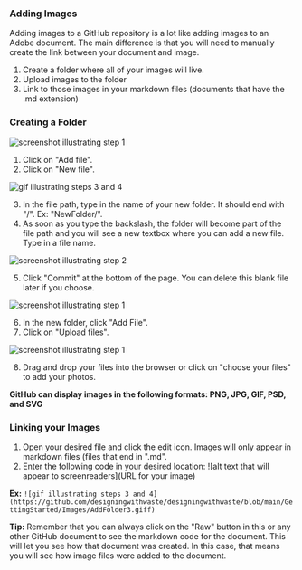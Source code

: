 ### Adding Images 

Adding images to a GitHub repository is a lot like adding images to an Adobe document. The main difference is that you will need to manually create the link between your document and image.

1. Create a folder where all of your images will live.
2. Upload images to the folder
3. Link to those images in your markdown files (documents that have the .md extension)

### Creating a Folder

![screenshot illustrating step 1](https://github.com/designingwithwaste/designingwithwaste/blob/main/GettingStarted/Images/HowToAddFolderGitHub1.png)
1. Click on "Add file".
2. Click on "New file".

![gif illustrating steps 3 and 4](https://github.com/designingwithwaste/designingwithwaste/blob/main/GettingStarted/Images/AddFolder3.gif)

3. In the file path, type in the name of your new folder. It should end with "/". Ex: "NewFolder/".
4. As soon as you type the backslash, the folder will become part of the file path and you will see a new textbox where you can add a new file. Type in a file name.

![screenshot illustrating step 2](https://github.com/designingwithwaste/designingwithwaste/blob/main/GettingStarted/Images/HowToAddFolder5.png)

5. Click "Commit" at the bottom of the page. You can delete this blank file later if you choose.

![screenshot illustrating step 1](https://github.com/designingwithwaste/designingwithwaste/blob/main/GettingStarted/Images/HowToAddFolder5.png)

6. In the new folder, click "Add File".
7. Click on "Upload files".

![screenshot illustrating step 1](https://github.com/designingwithwaste/designingwithwaste/blob/main/GettingStarted/Images/How%20To%20Add%20Folder%20GitHub8.png)

8. Drag and drop your files into the browser or click on "choose your files" to add your photos.

**GitHub can display images in the following formats: PNG, JPG, GIF, PSD, and SVG**

### Linking your Images

1. Open your desired file and click the edit icon. Images will only appear in markdown files (files that end in ".md".
2. Enter the following code in your desired location: ![alt text that will appear to screenreaders](URL for your image)

**Ex:** `![gif illustrating steps 3 and 4](https://github.com/designingwithwaste/designingwithwaste/blob/main/GettingStarted/Images/AddFolder3.giff)`

**Tip:** Remember that you can always click on the "Raw" button in this or any other GitHub document to see the markdown code for the document. This will let you see how that document was created. In this case, that means you will see how image files were added to the document.
